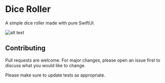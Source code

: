 # Dice Roller

A simple dice roller made with pure SwiftUI.<br>

![alt text](https://res.cloudinary.com/dhdgnx4mc/image/upload/v1635349567/media/GitHub/hp0zljtnadvxvha4ka3h.gif)


## Contributing
Pull requests are welcome. For major changes, please open an issue first to discuss what you would like to change.

Please make sure to update tests as appropriate.

